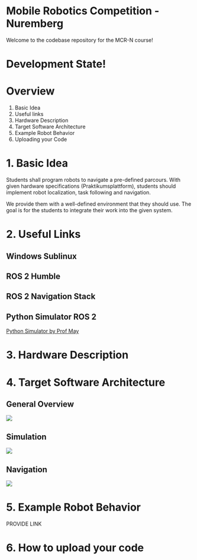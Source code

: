 # Mobile Robotics Competition - Nuremberg

Welcome to the codebase repository for the MCR-N course!


# Development State!


# Overview

1. Basic Idea
2. Useful links
3. Hardware Description
4. Target Software Architecture
5. Example Robot Behavior
6. Uploading your Code



# 1. Basic Idea

Students shall program robots to navigate a pre-defined parcours.
With given hardware specifications (Praktikumsplattform), students should implement
robot localization, task following and navigation.

We provide them with a well-defined environment that they should use.
The goal is for the students to integrate their work into the given system.



# 2. Useful Links

## Windows Sublinux

## ROS 2 Humble

## ROS 2 Navigation Stack

## Python Simulator ROS 2

[Python Simulator by Prof May](https://github.com/autonohm/ohm_mecanum_sim/tree/ros2)



# 3. Hardware Description



# 4. Target Software Architecture

## General Overview

![](https://github.com/autonohm/mcr_n_codebase/blob/main/images/basic_architecture_v1.png)

## Simulation

![](https://github.com/autonohm/mcr_n_codebase/blob/main/images/basic_sim_v1.png)

## Navigation
![](https://github.com/autonohm/mcr_n_codebase/blob/main/images/basic_navigation_v1.png)


# 5. Example Robot Behavior

PROVIDE LINK

# 6. How to upload your code






